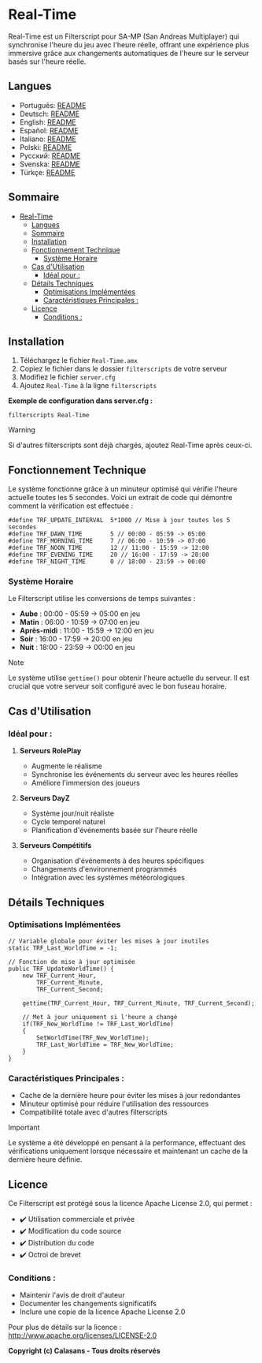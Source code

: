 # Real-Time

Real-Time est un Filterscript pour SA-MP (San Andreas Multiplayer) qui synchronise l'heure du jeu avec l'heure réelle, offrant une expérience plus immersive grâce aux changements automatiques de l'heure sur le serveur basés sur l'heure réelle.

## Langues

- Português: [README](../../)
- Deutsch: [README](../Deutsch/README.md)
- English: [README](../English/README.md)
- Español: [README](../Espanol/README.md)
- Italiano: [README](../Italiano/README.md)
- Polski: [README](../Polski/README.md)
- Русский: [README](../Русский/README.md)
- Svenska: [README](../Svenska/README.md)
- Türkçe: [README](../Turkce/README.md)

## Sommaire
- [Real-Time](#real-time)
  - [Langues](#langues)
  - [Sommaire](#sommaire)
  - [Installation](#installation)
  - [Fonctionnement Technique](#fonctionnement-technique)
    - [Système Horaire](#système-horaire)
  - [Cas d'Utilisation](#cas-dutilisation)
    - [Idéal pour :](#idéal-pour-)
  - [Détails Techniques](#détails-techniques)
    - [Optimisations Implémentées](#optimisations-implémentées)
    - [Caractéristiques Principales :](#caractéristiques-principales-)
  - [Licence](#licence)
    - [Conditions :](#conditions-)

## Installation

1. Téléchargez le fichier `Real-Time.amx`
2. Copiez le fichier dans le dossier `filterscripts` de votre serveur
3. Modifiez le fichier `server.cfg`
4. Ajoutez `Real-Time` à la ligne `filterscripts`

**Exemple de configuration dans server.cfg :**
```
filterscripts Real-Time
```

> [!WARNING]
> Si d'autres filterscripts sont déjà chargés, ajoutez Real-Time après ceux-ci.

## Fonctionnement Technique

Le système fonctionne grâce à un minuteur optimisé qui vérifie l'heure actuelle toutes les 5 secondes. Voici un extrait de code qui démontre comment la vérification est effectuée :

```pawn
#define TRF_UPDATE_INTERVAL  5*1000 // Mise à jour toutes les 5 secondes
#define TRF_DAWN_TIME        5 // 00:00 - 05:59 -> 05:00
#define TRF_MORNING_TIME     7 // 06:00 - 10:59 -> 07:00
#define TRF_NOON_TIME        12 // 11:00 - 15:59 -> 12:00
#define TRF_EVENING_TIME     20 // 16:00 - 17:59 -> 20:00
#define TRF_NIGHT_TIME       0 // 18:00 - 23:59 -> 00:00
```

### Système Horaire
Le Filterscript utilise les conversions de temps suivantes :
- **Aube** : 00:00 - 05:59 → 05:00 en jeu
- **Matin** : 06:00 - 10:59 → 07:00 en jeu
- **Après-midi** : 11:00 - 15:59 → 12:00 en jeu
- **Soir** : 16:00 - 17:59 → 20:00 en jeu
- **Nuit** : 18:00 - 23:59 → 00:00 en jeu

> [!NOTE]
> Le système utilise `gettime()` pour obtenir l'heure actuelle du serveur. Il est crucial que votre serveur soit configuré avec le bon fuseau horaire.

## Cas d'Utilisation

### Idéal pour :
1. **Serveurs RolePlay**
   - Augmente le réalisme
   - Synchronise les événements du serveur avec les heures réelles
   - Améliore l'immersion des joueurs

2. **Serveurs DayZ**
   - Système jour/nuit réaliste
   - Cycle temporel naturel
   - Planification d'événements basée sur l'heure réelle

3. **Serveurs Compétitifs**
   - Organisation d'événements à des heures spécifiques
   - Changements d'environnement programmés
   - Intégration avec les systèmes météorologiques

## Détails Techniques

### Optimisations Implémentées
```pawn
// Variable globale pour éviter les mises à jour inutiles
static TRF_Last_WorldTime = -1;

// Fonction de mise à jour optimisée
public TRF_UpdateWorldTime() {
    new TRF_Current_Hour,
        TRF_Current_Minute,
        TRF_Current_Second;
    
    gettime(TRF_Current_Hour, TRF_Current_Minute, TRF_Current_Second);
    
    // Met à jour uniquement si l'heure a changé
    if(TRF_New_WorldTime != TRF_Last_WorldTime)
    {
        SetWorldTime(TRF_New_WorldTime);
        TRF_Last_WorldTime = TRF_New_WorldTime;
    }
}
```

### Caractéristiques Principales :
- Cache de la dernière heure pour éviter les mises à jour redondantes
- Minuteur optimisé pour réduire l'utilisation des ressources
- Compatibilité totale avec d'autres filterscripts

> [!IMPORTANT]
> Le système a été développé en pensant à la performance, effectuant des vérifications uniquement lorsque nécessaire et maintenant un cache de la dernière heure définie.

## Licence

Ce Filterscript est protégé sous la licence Apache License 2.0, qui permet :

- ✔️ Utilisation commerciale et privée
- ✔️ Modification du code source
- ✔️ Distribution du code
- ✔️ Octroi de brevet

### Conditions :
- Maintenir l'avis de droit d'auteur
- Documenter les changements significatifs
- Inclure une copie de la licence Apache License 2.0

Pour plus de détails sur la licence : http://www.apache.org/licenses/LICENSE-2.0

**Copyright (c) Calasans - Tous droits réservés**